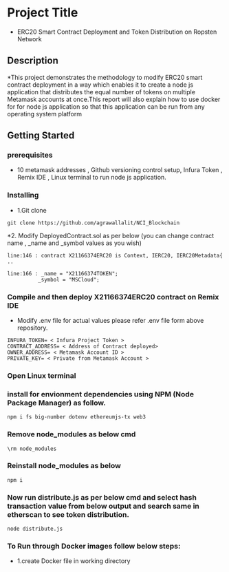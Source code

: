 # Project Title

* ERC20 Smart Contract Deployment and Token Distribution on Ropsten Network

## Description

*This project demonstrates the methodology to modify ERC20 smart contract deployment in a way which enables it to create a node js application that distributes the equal number of tokens on multiple Metamask accounts at once.This report will also explain how to use docker for for node js application so that this application can be run from any operating system platform
## Getting Started

### prerequisites

* 10 metamask addresses , Github versioning control setup, Infura Token , Remix IDE , Linux terminal to run node js application.

### Installing
* 1.Git clone
 ```
git clone https://github.com/agrawallalit/NCI_Blockchain
```
*2. Modify DeployedContract.sol as per below (you can change contract name , _name and _symbol values as you wish)
```
line:146 : contract X21166374ERC20 is Context, IERC20, IERC20Metadata{ ..
```
```
line:166 : _name = "X21166374TOKEN";
          _symbol = "MSCloud";
```

### Compile and then deploy X21166374ERC20 contract on Remix IDE 

* Modify .env file for actual values please refer .env file form above repository.
```
INFURA_TOKEN= < Infura Project Token >
CONTRACT_ADDRESS= < Address of Contract deployed>
OWNER_ADDRESS= < Metamask Account ID >
PRIVATE_KEY= < Private from Metamask Account >
```

### Open Linux terminal

### install for envionment dependencies using NPM (Node Package Manager) as follow.
```
npm i fs big-number dotenv ethereumjs-tx web3

```

### Remove node_modules as below cmd
```
\rm node_modules
```
### Reinstall node_modules as below
```
npm i
```
### Now run distribute.js as per below cmd and select hash transaction value from below output and search same in etherscan to see token distribution. 

```
node distribute.js
```
### To Run through Docker images follow below steps: 
* 1.create Docker file in working directory   

